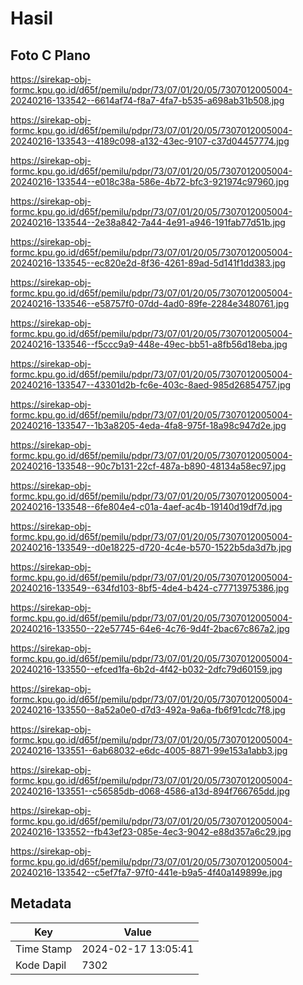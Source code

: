 # Hasil

## Foto C Plano

https://sirekap-obj-formc.kpu.go.id/d65f/pemilu/pdpr/73/07/01/20/05/7307012005004-20240216-133542--6614af74-f8a7-4fa7-b535-a698ab31b508.jpg

https://sirekap-obj-formc.kpu.go.id/d65f/pemilu/pdpr/73/07/01/20/05/7307012005004-20240216-133543--4189c098-a132-43ec-9107-c37d04457774.jpg

https://sirekap-obj-formc.kpu.go.id/d65f/pemilu/pdpr/73/07/01/20/05/7307012005004-20240216-133544--e018c38a-586e-4b72-bfc3-921974c97960.jpg

https://sirekap-obj-formc.kpu.go.id/d65f/pemilu/pdpr/73/07/01/20/05/7307012005004-20240216-133544--2e38a842-7a44-4e91-a946-191fab77d51b.jpg

https://sirekap-obj-formc.kpu.go.id/d65f/pemilu/pdpr/73/07/01/20/05/7307012005004-20240216-133545--ec820e2d-8f36-4261-89ad-5d141f1dd383.jpg

https://sirekap-obj-formc.kpu.go.id/d65f/pemilu/pdpr/73/07/01/20/05/7307012005004-20240216-133546--e58757f0-07dd-4ad0-89fe-2284e3480761.jpg

https://sirekap-obj-formc.kpu.go.id/d65f/pemilu/pdpr/73/07/01/20/05/7307012005004-20240216-133546--f5ccc9a9-448e-49ec-bb51-a8fb56d18eba.jpg

https://sirekap-obj-formc.kpu.go.id/d65f/pemilu/pdpr/73/07/01/20/05/7307012005004-20240216-133547--43301d2b-fc6e-403c-8aed-985d26854757.jpg

https://sirekap-obj-formc.kpu.go.id/d65f/pemilu/pdpr/73/07/01/20/05/7307012005004-20240216-133547--1b3a8205-4eda-4fa8-975f-18a98c947d2e.jpg

https://sirekap-obj-formc.kpu.go.id/d65f/pemilu/pdpr/73/07/01/20/05/7307012005004-20240216-133548--90c7b131-22cf-487a-b890-48134a58ec97.jpg

https://sirekap-obj-formc.kpu.go.id/d65f/pemilu/pdpr/73/07/01/20/05/7307012005004-20240216-133548--6fe804e4-c01a-4aef-ac4b-19140d19df7d.jpg

https://sirekap-obj-formc.kpu.go.id/d65f/pemilu/pdpr/73/07/01/20/05/7307012005004-20240216-133549--d0e18225-d720-4c4e-b570-1522b5da3d7b.jpg

https://sirekap-obj-formc.kpu.go.id/d65f/pemilu/pdpr/73/07/01/20/05/7307012005004-20240216-133549--634fd103-8bf5-4de4-b424-c77713975386.jpg

https://sirekap-obj-formc.kpu.go.id/d65f/pemilu/pdpr/73/07/01/20/05/7307012005004-20240216-133550--22e57745-64e6-4c76-9d4f-2bac67c867a2.jpg

https://sirekap-obj-formc.kpu.go.id/d65f/pemilu/pdpr/73/07/01/20/05/7307012005004-20240216-133550--efced1fa-6b2d-4f42-b032-2dfc79d60159.jpg

https://sirekap-obj-formc.kpu.go.id/d65f/pemilu/pdpr/73/07/01/20/05/7307012005004-20240216-133550--8a52a0e0-d7d3-492a-9a6a-fb6f91cdc7f8.jpg

https://sirekap-obj-formc.kpu.go.id/d65f/pemilu/pdpr/73/07/01/20/05/7307012005004-20240216-133551--6ab68032-e6dc-4005-8871-99e153a1abb3.jpg

https://sirekap-obj-formc.kpu.go.id/d65f/pemilu/pdpr/73/07/01/20/05/7307012005004-20240216-133551--c56585db-d068-4586-a13d-894f766765dd.jpg

https://sirekap-obj-formc.kpu.go.id/d65f/pemilu/pdpr/73/07/01/20/05/7307012005004-20240216-133552--fb43ef23-085e-4ec3-9042-e88d357a6c29.jpg

https://sirekap-obj-formc.kpu.go.id/d65f/pemilu/pdpr/73/07/01/20/05/7307012005004-20240216-133542--c5ef7fa7-97f0-441e-b9a5-4f40a149899e.jpg


## Metadata

| Key        | Value               |
| ---------- | ------------------- |
| Time Stamp | 2024-02-17 13:05:41 |
| Kode Dapil | 7302                |



